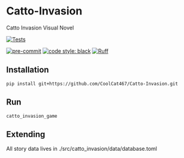 # Catto-Invasion
Catto Invasion Visual Novel

[![Tests](https://github.com/CoolCat467/Catto-Invasion/actions/workflows/tests.yml/badge.svg?branch=main)](https://github.com/CoolCat467/Scanner-Server/actions/workflows/tests.yml)
<!-- BADGIE TIME -->

[![pre-commit](https://img.shields.io/badge/pre--commit-enabled-brightgreen?logo=pre-commit)](https://github.com/pre-commit/pre-commit)
[![code style: black](https://img.shields.io/badge/code_style-black-000000.svg)](https://github.com/psf/black)
[![Ruff](https://img.shields.io/endpoint?url=https://raw.githubusercontent.com/astral-sh/ruff/main/assets/badge/v2.json)](https://github.com/astral-sh/ruff)

<!-- END BADGIE TIME -->

## Installation
```console
pip install git+https://github.com/CoolCat467/Catto-Invasion.git
```

## Run
```console
catto_invasion_game
```

## Extending
All story data lives in ./src/catto_invasion/data/database.toml
